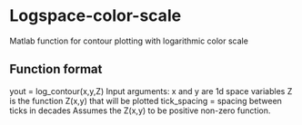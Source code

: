 # Logspace-color-scale
Matlab function for contour plotting with logarithmic color scale


## Function format
yout = log_contour(x,y,Z)
Input arguments: x and y are 1d space variables
                 Z is the function Z(x,y) that will be plotted
                 tick_spacing = spacing between ticks in decades
Assumes the Z(x,y) to be positive non-zero function.
